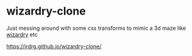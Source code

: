 # wizardry-clone

Just messing around with some css transforms to mimic a 3d maze like [wizardry](https://en.wikipedia.org/wiki/Wizardry:_Proving_Grounds_of_the_Mad_Overlord) etc

https://jrdrg.github.io/wizardry-clone/
